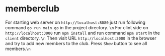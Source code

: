 # memberclub 
For starting web server on `http://localhost:8080` just run following command ```go run main.go```  in the project directory. `\n`
For clint side on `http://localhost:3000` run ```npm install``` and run command  ```npm start``` in the  `client` directory. `\n`
Then visit  URL `http://localhost:3000` in the browser and try to add new members to the club. Press `Show` button to see all members.`\n`

